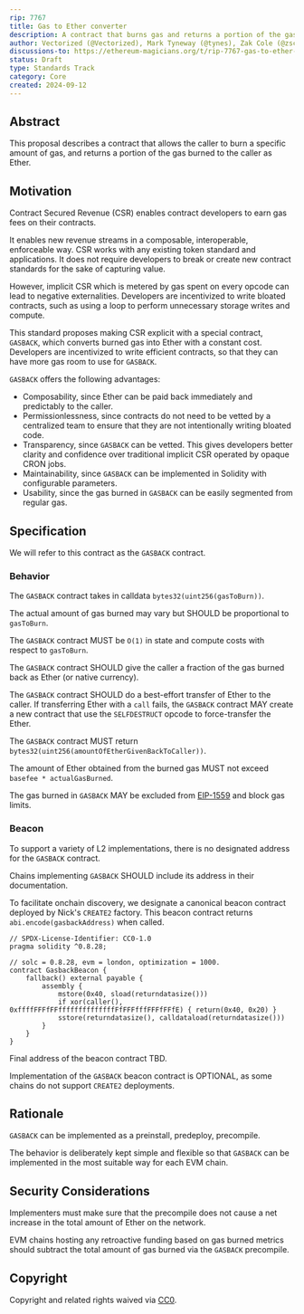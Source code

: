 ```yaml
---
rip: 7767
title: Gas to Ether converter
description: A contract that burns gas and returns a portion of the gas burned to the caller as Ether
author: Vectorized (@Vectorized), Mark Tyneway (@tynes), Zak Cole (@zscole), Charles Cooper (@charles-cooper)
discussions-to: https://ethereum-magicians.org/t/rip-7767-gas-to-ether-precompile/21005
status: Draft
type: Standards Track
category: Core
created: 2024-09-12
---
```


## Abstract

This proposal describes a contract that allows the caller to burn a specific amount of gas, and returns a portion of the gas burned to the caller as Ether.

## Motivation

Contract Secured Revenue (CSR) enables contract developers to earn gas fees on their contracts.

It enables new revenue streams in a composable, interoperable, enforceable way. CSR works with any existing token standard and applications. It does not require developers to break or create new contract standards for the sake of capturing value.

However, implicit CSR which is metered by gas spent on every opcode can lead to negative externalities. Developers are incentivized to write bloated contracts, such as using a loop to perform unnecessary storage writes and compute.

This standard proposes making CSR explicit with a special contract, `GASBACK`, which converts burned gas into Ether with a constant cost. Developers are incentivized to write efficient contracts, so that they can have more gas room to use for `GASBACK`.

`GASBACK` offers the following advantages:
- Composability, since Ether can be paid back immediately and predictably to the caller.
- Permissionlessness, since contracts do not need to be vetted by a centralized team to ensure that they are not intentionally writing bloated code.
- Transparency, since `GASBACK` can be vetted. This gives developers better clarity and confidence over traditional implicit CSR operated by opaque CRON jobs.
- Maintainability, since `GASBACK` can be implemented in Solidity with configurable parameters.
- Usability, since the gas burned in `GASBACK` can be easily segmented from regular gas.

## Specification

We will refer to this contract as the `GASBACK` contract.

### Behavior 

The `GASBACK` contract takes in calldata `bytes32(uint256(gasToBurn))`.

The actual amount of gas burned may vary but SHOULD be proportional to `gasToBurn`.

The `GASBACK` contract MUST be `O(1)` in state and compute costs with respect to `gasToBurn`.

The `GASBACK` contract SHOULD give the caller a fraction of the gas burned back as Ether (or native currency).

The `GASBACK` contract SHOULD do a best-effort transfer of Ether to the caller. If transferring Ether with a `call` fails, the `GASBACK` contract MAY create a new contract that use the `SELFDESTRUCT` opcode to force-transfer the Ether.

The `GASBACK` contract MUST return `bytes32(uint256(amountOfEtherGivenBackToCaller))`.

The amount of Ether obtained from the burned gas MUST not exceed `basefee * actualGasBurned`.

The gas burned in `GASBACK` MAY be excluded from [EIP-1559](https://eips.ethereum.org/EIPS/eip-1559) and block gas limits.

### Beacon

To support a variety of L2 implementations, there is no designated address for the `GASBACK` contract.

Chains implementing `GASBACK` SHOULD include its address in their documentation.

To facilitate onchain discovery, we designate a canonical beacon contract deployed by Nick's `CREATE2` factory. This beacon contract returns `abi.encode(gasbackAddress)` when called.

```solidity
// SPDX-License-Identifier: CC0-1.0
pragma solidity ^0.8.28;

// solc = 0.8.28, evm = london, optimization = 1000.
contract GasbackBeacon {
    fallback() external payable {
        assembly {
            mstore(0x40, sload(returndatasize()))
            if xor(caller(), 0xffffFFFfFFffffffffffffffFfFFFfffFFFfFFfE) { return(0x40, 0x20) }
            sstore(returndatasize(), calldataload(returndatasize()))
        }
    }
}
```

Final address of the beacon contract TBD.

Implementation of the `GASBACK` beacon contract is OPTIONAL, as some chains do not support `CREATE2` deployments.

## Rationale

`GASBACK` can be implemented as a preinstall, predeploy, precompile.

The behavior is deliberately kept simple and flexible so that `GASBACK` can be implemented in the most suitable way for each EVM chain.

## Security Considerations

Implementers must make sure that the precompile does not cause a net increase in the total amount of Ether on the network.

EVM chains hosting any retroactive funding based on gas burned metrics should subtract the total amount of gas burned via the `GASBACK` precompile.

## Copyright

Copyright and related rights waived via [CC0](../LICENSE.md).
